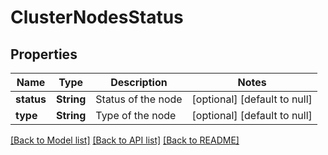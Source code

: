 # ClusterNodesStatus

## Properties

| Name       | Type       | Description        | Notes                        |
| ---------- | ---------- | ------------------ | ---------------------------- |
| **status** | **String** | Status of the node | [optional] [default to null] |
| **type**   | **String** | Type of the node   | [optional] [default to null] |

[[Back to Model list]](../README.md#documentation-for-models) [[Back to API list]](../README.md#documentation-for-api-endpoints) [[Back to README]](../README.md)
